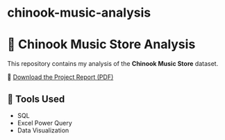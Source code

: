 # chinook-music-analysis


# 🎵 Chinook Music Store Analysis

This repository contains my analysis of the **Chinook Music Store** dataset.

📄 [Download the Project Report (PDF)](Chinook_Analysis.pdf)

## 🔧 Tools Used
- SQL
- Excel Power Query
- Data Visualization
